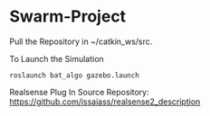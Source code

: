 # Swarm-Project

Pull the Repository in ~/catkin_ws/src.

To Launch the Simulation
```
roslaunch bat_algo gazebo.launch
```
Realsense Plug In Source Repository: https://github.com/issaiass/realsense2_description
